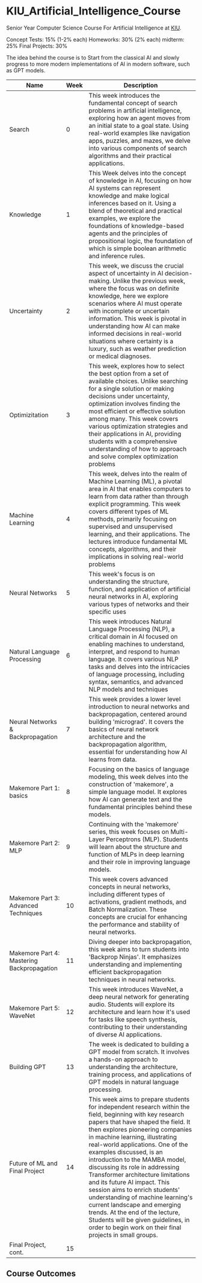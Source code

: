 # KIU_Artificial_Intelligence_Course

Senior Year Computer Science Course For Artificial Intelligence at [KIU](https://www.kiu.edu.ge/).

Concept Tests: 15% (1-2% each)
Homeworks: 30% (2% each)
midterm: 25% 
Final Projects: 30%

The idea behind the course is to Start from the classical AI and slowly progress to more modern implementations of AI in modern software, such as GPT models.

| Name       | Week | Description      |
|------------|-----|-----------------|
| Search | 0  | This week introduces the fundamental concept of search problems in artificial intelligence, exploring how an agent moves from an initial state to a goal state. Using real-world examples like navigation apps, puzzles, and mazes, we delve into various components of search algorithms and their practical applications. |
| Knowledge   | 1  | This Week delves into the concept of knowledge in AI, focusing on how AI systems can represent knowledge and make logical inferences based on it. Using a blend of theoretical and practical examples, we explore the foundations of knowledge-based agents and the principles of propositional logic, the foundation of which is simple boolean arithmetic and inference rules. |
| Uncertainty | 2  | This week, we discuss the crucial aspect of uncertainty in AI decision-making. Unlike the previous week, where the focus was on definite knowledge, here we explore scenarios where AI must operate with incomplete or uncertain information. This week is pivotal in understanding how AI can make informed decisions in real-world situations where certainty is a luxury, such as weather prediction or medical diagnoses.      |
| Optimizitation | 3  | This week, explores how to select the best option from a set of available choices. Unlike searching for a single solution or making decisions under uncertainty, optimization involves finding the most efficient or effective solution among many. This week covers various optimization strategies and their applications in AI, providing students with a comprehensive understanding of how to approach and solve complex optimization problems |
| Machine Learning | 4  | This week, delves into the realm of Machine Learning (ML), a pivotal area in AI that enables computers to learn from data rather than through explicit programming. This week covers different types of ML methods, primarily focusing on supervised and unsupervised learning, and their applications. The lectures introduce fundamental ML concepts, algorithms, and their implications in solving real-world problems |
| Neural Networks  | 5  | This week's focus is on understanding the structure, function, and application of artificial neural networks in AI, exploring various types of networks and their specific uses |
| Natural Language Processing | 6  | This week introduces Natural Language Processing (NLP), a critical domain in AI focused on enabling machines to understand, interpret, and respond to human language. It covers various NLP tasks and delves into the intricacies of language processing, including syntax, semantics, and advanced NLP models and techniques |
| Neural Networks & Backpropagation | 7  | This week provides a lower level introduction to neural networks and backpropagation, centered around building 'micrograd'. It covers the basics of neural network architecture and the backpropagation algorithm, essential for understanding how AI learns from data.|
| Makemore Part 1: basics | 8 | Focusing on the basics of language modeling, this week delves into the construction of 'makemore', a simple language model. It explores how AI can generate text and the fundamental principles behind these models. |
| Makemore Part 2: MLP | 9 | Continuing with the 'makemore' series, this week focuses on Multi-Layer Perceptrons (MLP). Students will learn about the structure and function of MLPs in deep learning and their role in improving language models. |
| Makemore Part 3: Advanced Techniques | 10 | This week covers advanced concepts in neural networks, including different types of activations, gradient methods, and Batch Normalization. These concepts are crucial for enhancing the performance and stability of neural networks. |
| Makemore Part 4: Mastering Backpropagation | 11 | Diving deeper into backpropagation, this week aims to turn students into 'Backprop Ninjas'. It emphasizes understanding and implementing efficient backpropagation techniques in neural networks. |
| Makemore Part 5: WaveNet | 12 | This week introduces WaveNet, a deep neural network for generating audio. Students will explore its architecture and learn how it's used for tasks like speech synthesis, contributing to their understanding of diverse AI applications. |
| Building GPT | 13 | The week is dedicated to building a GPT model from scratch. It involves a hands-on approach to understanding the architecture, training process, and applications of GPT models in natural language processing. |
| Future of ML and Final Project | 14 | This week aims to prepare students for independent research within the field, beginning with key research papers that have shaped the field. It then explores pioneering companies in machine learning, illustrating real-world applications. One of the examples discussed, is an introduction to the MAMBA model, discussing its role in addressing Transformer architecture limitations and its future AI impact. This session aims to enrich students' understanding of machine learning's current landscape and emerging trends. At the end of the lecture, Students will be given guidelines, in order to begin work on their final projects in small groups. |
| Final Project, cont. | 15 | | This week will be dedicated to refining final projects |


## Course Outcomes 

